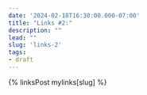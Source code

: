 ```yaml
---
date: '2024-02-18T16:30:00.000-07:00'
title: "Links #2:"
description: ""
lead: ""
slug: 'links-2'
tags:
- draft
---
```


{% linksPost mylinks[slug] %}


